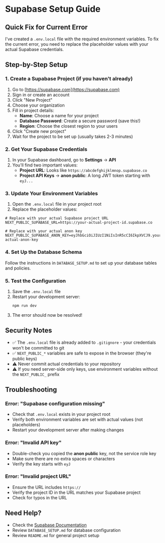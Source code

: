 # Supabase Setup Guide

## Quick Fix for Current Error

I've created a `.env.local` file with the required environment variables. To fix the current error, you need to replace the placeholder values with your actual Supabase credentials.

## Step-by-Step Setup

### 1. Create a Supabase Project (if you haven't already)

1. Go to [https://supabase.com](https://supabase.com)
2. Sign in or create an account
3. Click "New Project"
4. Choose your organization
5. Fill in project details:
   - **Name**: Choose a name for your project
   - **Database Password**: Create a secure password (save this!)
   - **Region**: Choose the closest region to your users
6. Click "Create new project"
7. Wait for the project to be set up (usually takes 2-3 minutes)

### 2. Get Your Supabase Credentials

1. In your Supabase dashboard, go to **Settings** → **API**
2. You'll find two important values:
   - **Project URL**: Looks like `https://abcdefghijklmnop.supabase.co`
   - **Project API Keys** → **anon public**: A long JWT token starting with `eyJ...`

### 3. Update Your Environment Variables

1. Open the `.env.local` file in your project root
2. Replace the placeholder values:

```env
# Replace with your actual Supabase project URL
NEXT_PUBLIC_SUPABASE_URL=https://your-actual-project-id.supabase.co

# Replace with your actual anon key
NEXT_PUBLIC_SUPABASE_ANON_KEY=eyJhbGciOiJIUzI1NiIsInR5cCI6IkpXVCJ9.your-actual-anon-key
```

### 4. Set Up the Database Schema

Follow the instructions in `DATABASE_SETUP.md` to set up your database tables and policies.

### 5. Test the Configuration

1. Save the `.env.local` file
2. Restart your development server:
   ```bash
   npm run dev
   ```
3. The error should now be resolved!

## Security Notes

- ✅ The `.env.local` file is already added to `.gitignore` - your credentials won't be committed to git
- ✅ `NEXT_PUBLIC_*` variables are safe to expose in the browser (they're public keys)
- ⚠️ Never commit actual credentials to your repository
- ⚠️ If you need server-side only keys, use environment variables without the `NEXT_PUBLIC_` prefix

## Troubleshooting

### Error: "Supabase configuration missing"
- Check that `.env.local` exists in your project root
- Verify both environment variables are set with actual values (not placeholders)
- Restart your development server after making changes

### Error: "Invalid API key"
- Double-check you copied the **anon public** key, not the service role key
- Make sure there are no extra spaces or characters
- Verify the key starts with `eyJ`

### Error: "Invalid project URL"
- Ensure the URL includes `https://`
- Verify the project ID in the URL matches your Supabase project
- Check for typos in the URL

## Need Help?

- Check the [Supabase Documentation](https://supabase.com/docs)
- Review `DATABASE_SETUP.md` for database configuration
- Review `README.md` for general project setup